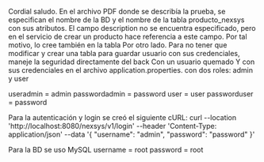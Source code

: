 Cordial saludo. En el archivo PDF donde se describía la prueba, se especifican el nombre de la BD y el nombre de la tabla producto_nexsys con sus atributos. 
El campo description no se encuentra especificado, pero en el servicio de crear un producto hace referencia a este campo. 
Por tal motivo, lo cree también en la tabla Por otro lado. 
Para no tener que modificar y crear una tabla para guardar usuario con sus credenciales, maneje la seguridad directamente del back 
Con un usuario quemado Y con sus credenciales en el archivo application.properties. con dos roles: admin y user

useradmin = admin passwordadmin = password 
user = user passworduser = password

Para la autenticación y login se creó el siguiente cURL: curl --location 'http://localhost:8080/nexsys/v1/login'
--header 'Content-Type: application/json'
--data '{ "username": "admin", "password": "password" }'

Para la BD se uso MySQL 
username = root 
password = root
